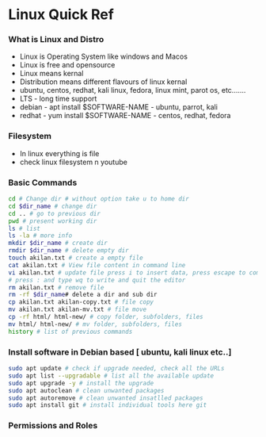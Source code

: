 # Linux Quick Ref

### What is Linux and Distro

- Linux is Operating System like windows and Macos
- Linux is free and opensource 
- Linux means kernal
- Distribution means different flavours of linux kernal
- ubuntu, centos, redhat, kali linux, fedora, linux mint, parot os, etc.......
- LTS - long time support
- debian - apt install $SOFTWARE-NAME - ubuntu, parrot, kali
- redhat - yum install $SOFTWARE-NAME - centos, redhat, fedora

### Filesystem

- In linux everything is file
- check linux filesystem n youtube


### Basic Commands
``` bash
cd # Change dir # without option take u to home dir
cd $dir_name # change dir
cd .. # go to previous dir
pwd # present working dir
ls # list
ls -la # more info
mkdir $dir_name # create dir
rmdir $dir_name # delete empty dir
touch akilan.txt # create a empty file
cat akilan.txt # View file content in command line
vi akilan.txt # update file press i to insert data, press escape to come out insert mode
# press : and type wq to write and quit the editor
rm akilan.txt # remove file
rm -rf $dir_name# delete a dir and sub dir
cp akilan.txt akilan-copy.txt # file copy
mv akilan.txt akilan-mv.txt # file move
cp -rf html/ html-new/ # copy folder, subfolders, files
mv html/ html-new/ # mv folder, subfolders, files
history # list of previous commands

```

### Install software in Debian based [ ubuntu, kali linux etc..]
```bash
sudo apt update # check if upgrade needed, check all the URLs 
sudo apt list --upgradable # list all the available update
sudo apt upgrade -y # install the upgrade
sudo apt autoclean # clean unwanted packages
sudo apt autoremove # clean unwanted insatlled packages
sudo apt install git # install individual tools here git
```

### Permissions and Roles
